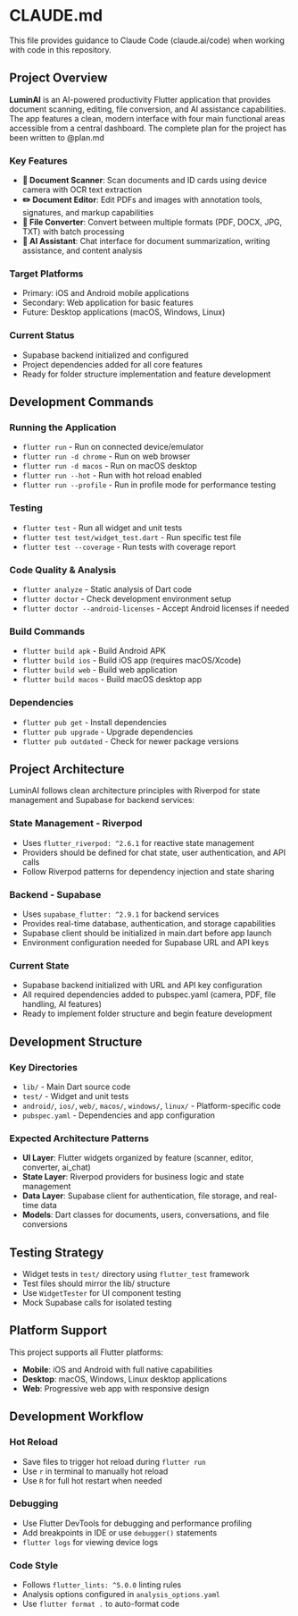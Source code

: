 # CLAUDE.md

This file provides guidance to Claude Code (claude.ai/code) when working with code in this repository.

## Project Overview

**LuminAI** is an AI-powered productivity Flutter application that provides document scanning, editing, file conversion, and AI assistance capabilities. The app features a clean, modern interface with four main functional areas accessible from a central dashboard.
The complete plan for the project has been written to @plan.md


### Key Features
- **📄 Document Scanner**: Scan documents and ID cards using device camera with OCR text extraction
- **✏️ Document Editor**: Edit PDFs and images with annotation tools, signatures, and markup capabilities  
- **🔄 File Converter**: Convert between multiple formats (PDF, DOCX, JPG, TXT) with batch processing
- **🤖 AI Assistant**: Chat interface for document summarization, writing assistance, and content analysis

### Target Platforms
- Primary: iOS and Android mobile applications
- Secondary: Web application for basic features
- Future: Desktop applications (macOS, Windows, Linux)

### Current Status
- Supabase backend initialized and configured
- Project dependencies added for all core features
- Ready for folder structure implementation and feature development

## Development Commands

### Running the Application
- `flutter run` - Run on connected device/emulator
- `flutter run -d chrome` - Run on web browser
- `flutter run -d macos` - Run on macOS desktop
- `flutter run --hot` - Run with hot reload enabled
- `flutter run --profile` - Run in profile mode for performance testing

### Testing
- `flutter test` - Run all widget and unit tests
- `flutter test test/widget_test.dart` - Run specific test file
- `flutter test --coverage` - Run tests with coverage report

### Code Quality & Analysis  
- `flutter analyze` - Static analysis of Dart code
- `flutter doctor` - Check development environment setup
- `flutter doctor --android-licenses` - Accept Android licenses if needed

### Build Commands
- `flutter build apk` - Build Android APK
- `flutter build ios` - Build iOS app (requires macOS/Xcode)
- `flutter build web` - Build web application
- `flutter build macos` - Build macOS desktop app

### Dependencies
- `flutter pub get` - Install dependencies
- `flutter pub upgrade` - Upgrade dependencies
- `flutter pub outdated` - Check for newer package versions

## Project Architecture

LuminAI follows clean architecture principles with Riverpod for state management and Supabase for backend services:

### State Management - Riverpod
- Uses `flutter_riverpod: ^2.6.1` for reactive state management
- Providers should be defined for chat state, user authentication, and API calls
- Follow Riverpod patterns for dependency injection and state sharing

### Backend - Supabase
- Uses `supabase_flutter: ^2.9.1` for backend services
- Provides real-time database, authentication, and storage capabilities
- Supabase client should be initialized in main.dart before app launch
- Environment configuration needed for Supabase URL and API keys

### Current State
- Supabase backend initialized with URL and API key configuration
- All required dependencies added to pubspec.yaml (camera, PDF, file handling, AI features)
- Ready to implement folder structure and begin feature development

## Development Structure

### Key Directories
- `lib/` - Main Dart source code
- `test/` - Widget and unit tests  
- `android/`, `ios/`, `web/`, `macos/`, `windows/`, `linux/` - Platform-specific code
- `pubspec.yaml` - Dependencies and app configuration

### Expected Architecture Patterns
- **UI Layer**: Flutter widgets organized by feature (scanner, editor, converter, ai_chat)
- **State Layer**: Riverpod providers for business logic and state management
- **Data Layer**: Supabase client for authentication, file storage, and real-time data
- **Models**: Dart classes for documents, users, conversations, and file conversions

## Testing Strategy

- Widget tests in `test/` directory using `flutter_test` framework
- Test files should mirror the lib/ structure
- Use `WidgetTester` for UI component testing
- Mock Supabase calls for isolated testing

## Platform Support

This project supports all Flutter platforms:
- **Mobile**: iOS and Android with full native capabilities
- **Desktop**: macOS, Windows, Linux desktop applications  
- **Web**: Progressive web app with responsive design

## Development Workflow

### Hot Reload
- Save files to trigger hot reload during `flutter run`
- Use `r` in terminal to manually hot reload
- Use `R` for full hot restart when needed

### Debugging
- Use Flutter DevTools for debugging and performance profiling
- Add breakpoints in IDE or use `debugger()` statements
- `flutter logs` for viewing device logs

### Code Style
- Follows `flutter_lints: ^5.0.0` linting rules
- Analysis options configured in `analysis_options.yaml`
- Use `flutter format .` to auto-format code